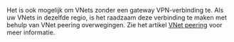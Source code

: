 Het is ook mogelijk om VNets zonder een gateway VPN-verbinding te. Als uw VNets in dezelfde regio, is het raadzaam deze verbinding te maken met behulp van VNet peering overwegingen. Zie het artikel [VNet peering](../articles/virtual-network/virtual-network-peering-overview.md) voor meer informatie.